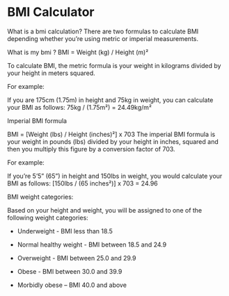 # BMI Calculator

What is a bmi calculation?
There are two formulas to calculate BMI depending whether you’re using metric or imperial measurements.

What is my bmi ?
BMI = Weight (kg) / Height (m)²

To calculate BMI, the metric formula is your weight in kilograms divided by your height in meters squared.

For example:

If you are 175cm (1.75m) in height and 75kg in weight, you can calculate your BMI as follows:
75kg / (1.75m²) = 24.49kg/m²

Imperial BMI formula

BMI = [Weight (lbs) / Height (inches)²] x 703
The imperial BMI formula is your weight in pounds (lbs) divided by your height in inches, squared and then you multiply this figure by a conversion factor of 703.

For example:

If you’re 5’5” (65”) in height and 150lbs in weight, you would calculate your BMI as follows:
[150lbs / (65 inches²)] x 703 = 24.96

BMI weight categories:

Based on your height and weight, you will be assigned to one of the following weight categories:

- Underweight - BMI less than 18.5

- Normal healthy weight - BMI between 18.5 and 24.9

- Overweight - BMI between 25.0 and 29.9

- Obese - BMI between 30.0 and 39.9

- Morbidly obese – BMI 40.0 and above
